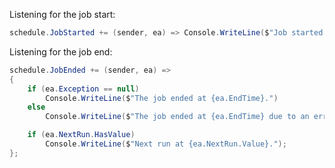 Listening for the job start:

```cs
schedule.JobStarted += (sender, ea) => Console.WriteLine($"Job started at {ea.StartTime}.");
```

Listening for the job end:

```cs
schedule.JobEnded += (sender, ea) =>
{
    if (ea.Exception == null)
        Console.WriteLine($"The job ended at {ea.EndTime}.")
    else
        Console.WriteLine($"The job ended at {ea.EndTime} due to an error: {ea.Exception}");

    if (ea.NextRun.HasValue)
        Console.WriteLine($"Next run at {ea.NextRun.Value}.");
};
```